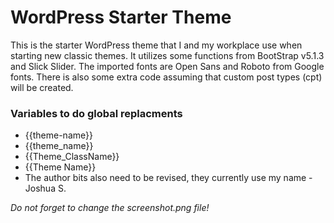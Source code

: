 <h1>WordPress Starter Theme</h1>

<p>This is the starter WordPress theme that I and my workplace use when starting new classic themes. It utilizes some functions from BootStrap v5.1.3 and Slick Slider. The imported fonts are Open Sans and Roboto from Google fonts. There is also some extra code assuming that custom post types (cpt) will be created.</p>

<h3>Variables to do global replacments</h3>

<ul>
    <li>{{theme-name}}</li>
    <li>{{theme_name}}</li>
    <li>{{Theme_ClassName}}</li>
    <li>{{Theme Name}}</li>
    <li>The author bits also need to be revised, they currently use my name - Joshua S.</li>
</ul>

<i>Do not forget to change the screenshot.png file!</i>